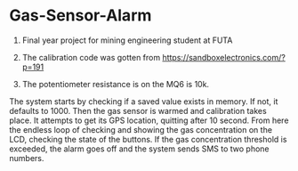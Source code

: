 # Gas-Sensor-Alarm
1) Final year project for mining engineering student at FUTA

2) The calibration code was gotten from https://sandboxelectronics.com/?p=191

3) The potentiometer resistance is on the MQ6 is 10k.

The system starts by checking if a saved value exists in memory. If not, it defaults to 1000. Then the gas sensor is warmed and calibration takes place. It attempts to get its GPS location, quitting after 10 second.
From here the endless loop of checking and showing the gas concentration on the LCD, checking the state of the buttons. If the gas concentration threshold is exceeded, the alarm goes off and the system sends SMS to two phone numbers.
